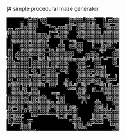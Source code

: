 ]# simple procedural maze generator

[![How it works](https://github.com/Swifty8bit/maze-generator/blob/main/images/image.png)](https://www.youtube.com/watch?v=gp1uFA5iJ4s)
